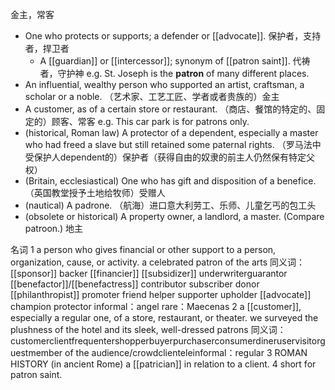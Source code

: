 金主，常客

- One who protects or supports; a defender or [[advocate]]. 保护者，支持者，捍卫者
	- A [[guardian]] or [[intercessor]]; synonym of [[patron saint]]. 代祷者，守护神
	e.g. St. Joseph is the **patron** of many different places.
- An influential, wealthy person who supported an artist, craftsman, a scholar or a noble. （艺术家、工艺工匠、学者或者贵族的）金主
- A customer, as of a certain store or restaurant. （商店、餐馆的特定的、固定的）顾客、常客
	e.g. This car park is for patrons only.
- (historical, Roman law) A protector of a dependent, especially a master who had freed a slave but still retained some paternal rights. （罗马法中受保护人dependent的）保护者（获得自由的奴隶的前主人仍然保有特定父权）
- (Britain, ecclesiastical) One who has gift and disposition of a benefice.（英国教堂授予土地给牧师）受赠人
- (nautical) A padrone. （航海）进口意大利劳工、乐师、儿童乞丐的包工头
- (obsolete or historical) A property owner, a landlord, a master. (Compare patroon.)  地主


名词
1
a person who gives financial or other support to a person, organization, cause, or activity.
a celebrated patron of the arts
同义词：
[[sponsor]]
backer
[[financier]]
[[subsidizer]]
underwriterguarantor
[[benefactor]]/[[benefactress]]
contributor
subscriber
donor
[[philanthropist]]
promoter
friend
helper
supporter
upholder
[[advocate]]
champion
protector
informal：angel
rare：Maecenas
2
a [[customer]], especially a regular one, of a store, restaurant, or theater.
we surveyed the plushness of the hotel and its sleek, well-dressed patrons
同义词：
customerclientfrequentershopperbuyerpurchaserconsumerdineruservisitorguestmember of the audience/crowdclienteleinformal：regular
3
ROMAN HISTORY
(in ancient Rome) a [[patrician]] in relation to a client.
4
short for patron saint.